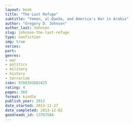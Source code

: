 ```yaml
---
layout: book
title: "The Last Refuge"
subtitle: "Yemen, al-Qaeda, and America's War in Arabia"
author: "Gregory D. Johnsen"
author_last: Johnsen
slug: johnsen-the-last-refuge
type: nonfiction
img: true
series: 
part: 
genres:
- war
- politics
- military
- history
- terrorism
isbn: 9780393082425
rating: 4
pages: 369
format: kindle
publish_year: 2012
date_started: 2013-11-27
date_completed: 2013-12-02
goodreads_id: 13707584
---
```

